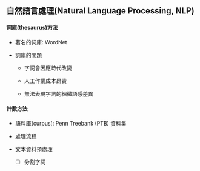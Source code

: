 ## 自然語言處理(Natural Language Processing, NLP)

#### 詞庫(thesaurus)方法

- 著名的詞庫: WordNet

- 詞庫的問題

  - 字詞會因應時代改變
  
  - 人工作業成本昂貴
  
  - 無法表現字詞的細微語感差異
  
#### 計數方法
  
  - 語料庫(curpus): Penn Treebank (PTB) 資料集
  
  - 處理流程
  
   - 文本資料預處理
   
     - [ ] 分割字詞


